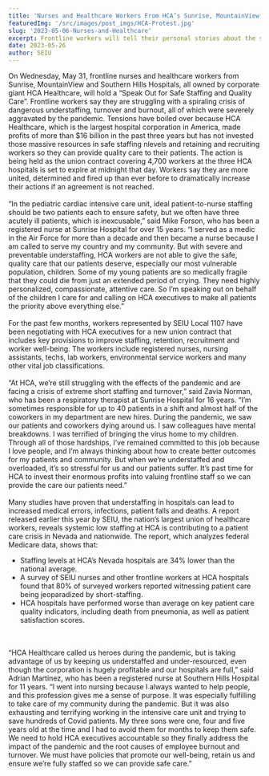 ```yaml
---
title: 'Nurses and Healthcare Workers From HCA’s Sunrise, MountainView and Southern Hills Hospitals to Hold “Speak Out for Safe Staffing and Quality Care”'
featuredImg: '/src/images/post_imgs/HCA-Protest.jpg'
slug: '2023-05-06-Nurses-and-Healthcare'
excerpt: Frontline workers will tell their personal stories about the spiraling crisis of dangerous understaffing, turnover and burnout!
date: 2023-05-26
author: SEIU
---
```


On Wednesday, May 31, frontline nurses and healthcare workers from Sunrise, MountainView and Southern Hills Hospitals, all owned by corporate giant HCA Healthcare, will hold a “Speak Out for Safe Staffing and Quality Care”. Frontline workers say they are struggling with a spiraling crisis of dangerous understaffing, turnover and burnout, all of which were severely aggravated by the pandemic. Tensions have boiled over because HCA Healthcare, which is the largest hospital corporation in America, made profits of more than $16 billion in the past three years but has not invested those massive resources in safe staffing nlevels and retaining and recruiting workers so they can provide quality care to their patients. The action is being held as the union contract covering 4,700 workers at the three HCA hospitals is set to expire at midnight that day. Workers say they are more united, determined and fired up than ever before to dramatically increase their actions if an agreement is not reached.
<br>
<br>
“In the pediatric cardiac intensive care unit, ideal patient-to-nurse staffing should be two patients each to ensure safety, but we often have three acutely ill patients, which is inexcusable,” said Mike Forson, who has been a registered nurse at Sunrise Hospital for over 15 years. “I served as a medic in the Air Force for more than a decade and then became a nurse because I am called to serve my country and my community. But with severe and preventable understaffing, HCA workers are not able to give the safe, quality care that our patients deserve, especially our most vulnerable population, children. Some of my young patients are so medically fragile that they could die from just an extended period of crying. They need highly personalized, compassionate, attentive care. So I’m speaking out on behalf of the children I care for and calling on HCA executives to make all patients the priority above everything else.”
<br>
<br>
For the past few months, workers represented by SEIU Local 1107 have been negotiating with HCA executives for a new union contract that includes key provisions to improve staffing, retention, recruitment and worker well-being. The workers include registered nurses, nursing assistants, techs, lab workers, environmental service workers and many other vital job classifications.
<br>
<br>
“At HCA, we’re still struggling with the effects of the pandemic and are facing a crisis of extreme short staffing and turnover,” said Zavia Norman, who has been a respiratory therapist at Sunrise Hospital for 16 years. “I’m sometimes responsible for up to 40 patients in a shift and almost half of the coworkers in my department are new hires. During the pandemic, we saw our patients and coworkers dying around us. I saw colleagues have mental breakdowns. I was terrified of bringing the virus home to my children. Through all of those hardships, I’ve remained committed to this job because I love people, and I’m always thinking about how to create better outcomes for my patients and community. But when we’re understaffed and overloaded, it’s so stressful for us and our patients suffer. It’s past time for HCA to invest their enormous profits into valuing frontline staff so we can provide the care our patients need.”
<br>
<br>
Many studies have proven that understaffing in hospitals can lead to increased medical errors, infections, patient falls and deaths. A report released earlier this year by SEIU, the nation’s largest union of healthcare workers, reveals systemic low staffing at HCA is contributing to a patient care crisis in Nevada and nationwide. The report, which analyzes federal Medicare data, shows that:
<br>
* Staffing levels at HCA’s Nevada hospitals are 34% lower than the national average.
* A survey of SEIU nurses and other frontline workers at HCA hospitals found that 80% of surveyed workers reported witnessing patient care being jeoparadized by short-staffing.
* HCA hospitals have performed worse than average on key patient care quality indicators, including death from pneumonia, as well as patient satisfaction scores.
<br>
<br>
  “HCA Healthcare called us heroes during the pandemic, but is taking advantage of us by keeping us understaffed and under-resourced, even though the corporation is hugely profitable and our hospitals are full,” said Adrian Martinez, who has been a registered nurse at Southern Hills Hospital for 11 years. “I went into nursing because I always wanted to help people, and this profession gives me a sense of purpose. It was especially fulfilling to take care of my community during the pandemic. But it was also exhausting and terrifying working in the intensive care unit and trying to save hundreds of Covid patients. My three sons were one, four and five years old at the time and I had to avoid them for months to keep them safe. We need to hold HCA executives accountable so they finally address the impact of the pandemic and the root causes of employee burnout and turnover. We must have policies that promote our well-being, retain us and ensure we’re fully staffed so we can provide safe care.”